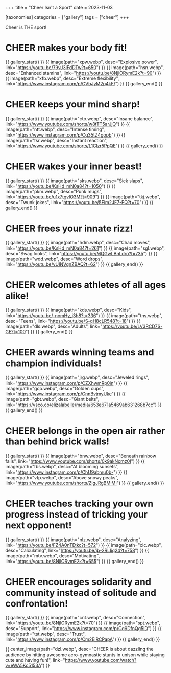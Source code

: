 +++
title = "Cheer Isn't a Sport"
date = 2023-11-03

[taxonomies]
categories = ["gallery"]
tags = ["cheer"]
+++

Cheer is THE sport!

<!-- more -->

# **CHEER makes your body fit!**

{{ gallery_start() }}
{{ image(path="xpw.webp", desc="Explosive power", link="https://youtu.be/79vJ3IFdDTw?t=650") }}
{{ image(path="hsn.webp", desc="Enhanced stamina", link="https://youtu.be/8NjlORymE2k?t=90") }}
{{ image(path="xfb.webp", desc="Extreme flexibility", link="https://www.instagram.com/p/CVbJyM2p4kF/") }}
{{ gallery_end() }}

# **CHEER keeps your mind sharp!**

{{ gallery_start() }}
{{ image(path="ctb.webp", desc="Insane balance", link="https://www.youtube.com/shorts/w8tTT5arJjQ") }}
{{ image(path="ntt.webp", desc="Intense timing", link="https://www.instagram.com/p/Cq35tZ4gopb") }}
{{ image(path="tsr.webp", desc="Instant reaction", link="https://www.youtube.com/shorts/L1Clzr5PpQE") }}
{{ gallery_end() }}

# **CHEER wakes your inner beast!**

{{ gallery_start() }}
{{ image(path="sks.webp", desc="Sick slaps", link="https://youtu.be/KsHd_mN0a84?t=1050") }}
{{ image(path="pkm.webp", desc="Punk mugs", link="https://youtu.be/u1x7tgvlO3M?t=909") }}
{{ image(path="tkj.webp", desc="Twunk jokes", link="https://youtu.be/5Fim2JF7-FQ?t=70") }}
{{ gallery_end() }}

# **CHEER frees your innate rizz!**

{{ gallery_start() }}
{{ image(path="hdm.webp", desc="Chad moves", link="https://youtu.be/KsHd_mN0a84?t=261") }}
{{ image(path="sgl.webp", desc="Swag looks", link="https://youtu.be/MQGwLBnLdro?t=735") }}
{{ image(path="wdd.webp", desc="Word drops", link="https://youtu.be/vUINVgnZBAQ?t=62") }}
{{ gallery_end() }}

# **CHEER welcomes athletes of all ages alike!**

{{ gallery_start() }}
{{ image(path="kds.webp", desc="Kids", link="https://youtu.be/-nomHy_i3h8?t=336") }}
{{ image(path="tns.webp", desc="Teens", link="https://youtu.be/S-qH8cLR548?t=18") }}
{{ image(path="dls.webp", desc="Adults", link="https://youtu.be/LV3RCD7S-GE?t=100") }}
{{ gallery_end() }}

# **CHEER awards winning teams and champion individuals!**

{{ gallery_start() }}
{{ image(path="jrg.webp", desc="Jeweled rings", link="https://www.instagram.com/p/CZXhwmRp0in") }}
{{ image(path="gcp.webp", desc="Golden cups", link="https://www.instagram.com/p/CnnBvjmyUke") }}
{{ image(path="gbt.webp", desc="Giant belts", link="https://vsco.co/elizalabelle/media/653e671a5469ab631268b7cc") }}
{{ gallery_end() }}

# **CHEER belongs in the open air rather than behind brick walls!**

{{ gallery_start() }}
{{ image(path="bnw.webp", desc="Beneath rainbow falls", link="https://www.youtube.com/shorts/0k9akNcmz0I") }}
{{ image(path="tbs.webp", desc="At blooming sunsets", link="https://www.instagram.com/p/ChU9abmu0b-") }}
{{ image(path="vtp.webp", desc="Above snowy peaks", link="https://www.youtube.com/shorts/ZigJRgBMiMI") }}
{{ gallery_end() }}

# **CHEER teaches tracking your own progress instead of tricking your next opponent!**

{{ gallery_start() }}
{{ image(path="nlz.webp", desc="Analyzing", link="https://youtu.be/FZ4A0nTEtkc?t=572") }}
{{ image(path="clc.webp", desc="Calculating", link="https://youtu.be/jb-2RLIiq24?t=758") }}
{{ image(path="mtv.webp", desc="Motivating", link="https://youtu.be/8NjlORymE2k?t=655") }}
{{ gallery_end() }}

# **CHEER encourages solidarity and community instead of solitude and confrontation!**

{{ gallery_start() }}
{{ image(path="cnt.webp", desc="Connection", link="https://youtu.be/8NjlORymE2k?t=70") }}
{{ image(path="spt.webp", desc="Support", link="https://www.instagram.com/p/Cq9DfnQg5iD") }}
{{ image(path="tst.webp", desc="Trust", link="https://www.instagram.com/p/Cm2EiRCPapA") }}
{{ gallery_end() }}

{{ center_image(path="dzl.webp", desc="CHEER is about dazzling the audience by hitting awesome acro-gymnastic stunts in unison while staying cute and having fun!", link="https://www.youtube.com/watch?v=eWA5Kc5153A") }}
